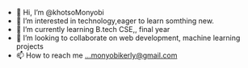 - 👋 Hi, I’m @khotsoMonyobi
- 👀 I’m interested in technology,eager to learn somthing new.
- 🌱 I’m currently learning B.tech CSE,, final year
- 💞️ I’m looking to collaborate on web development, machine learning projects
- 📫 How to reach me ...monyobikerly@gmail.com

<!---
khotsoMonyobi/khotsoMonyobi is a ✨ special ✨ repository because its `README.md` (this file) appears on your GitHub profile.
You can click the Preview link to take a look at your changes.
--->
